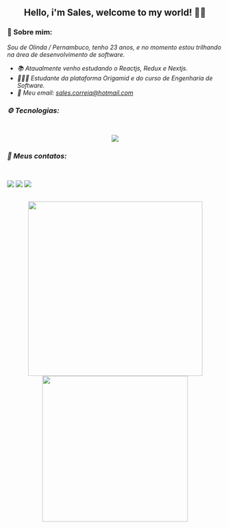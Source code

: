 ## <p align="center">Hello, i'm Sales, welcome to my world! 👋🧠<p>

### 📃 Sobre mim: 

<p>
  <em>Sou de Olinda / Pernambuco, tenho 23 anos, e no momento estou trilhando na área de desenvolvimento de software.<em>
</p>

- 📚 Ataualmente venho estudando o Reactjs, Redux e Nextjs.
- 👨🏻‍💻 Estudante da plataforma Origamid e do curso de Engenharia de Software.
- 📨 Meu email:  sales.correia@hotmail.com

### ⚙ Tecnologias:
<br/>

<p align="center">
  <a href="https://skillicons.dev">
    <img src="https://skillicons.dev/icons?i=react,redux,styledcomponents,ts,js,jquery,html,css,sass,nodejs,graphql,figma" />
  </a>
</p>

 ### 📧 Meus contatos:
 <br/>
  
 <a href="https://discord.gg/AnH566MH" target="_blank"><img src="https://img.shields.io/badge/Discord-7289DA?style=for-the-badge&logo=discord&logoColor=white" target="_blank"></a> 
  <a href = "mailto:sales.correia@hotmail.com"><img src="https://img.shields.io/badge/Microsoft_Outlook-0078D4?style=for-the-badge&logo=microsoft-outlook&logoColor=white" target="_blank"></a>
  <a href="https://www.linkedin.com/in/sales-araujo-386330234/" target="_blank"><img src="https://img.shields.io/badge/-LinkedIn-%230077B5?style=for-the-badge&logo=linkedin&logoColor=white" target="_blank"></a>
  
##

<div align="center">
  <a href="https://github.com/sales-araujo">
  <img width="407px" src="https://github-readme-stats.vercel.app/api?username=sales-araujo&show_icons=true&theme=midnight-purple&include_all_commits=true&count_private=true" />  
    <img width="340px" src="https://github-readme-stats.vercel.app/api/top-langs/?username=sales-araujo&layout=compact&langs_count=7&theme=midnight-purple">
</div>
